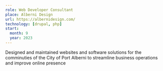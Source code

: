 ```yaml
---
role: Web Developer Consultant
place: Alberni Design
url: https://albernidesign.com/
technology: [drupal, php]
start:
  month: 9
  year: 2023
---
```


Designed and maintained websites and software solutions
for the comminuties of the City of Port Alberni
to streamline business operations and improve online presence
